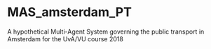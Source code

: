 # MAS_amsterdam_PT
A hypothetical Multi-Agent System governing the public transport in Amsterdam for the UvA/VU course 2018
